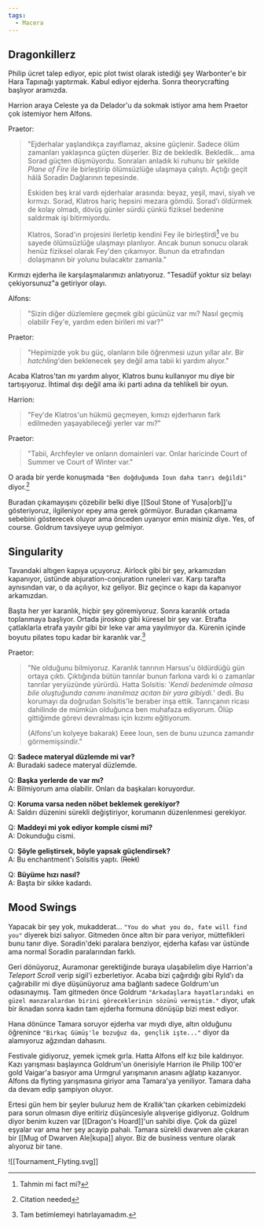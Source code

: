 ```yaml
---  
tags:  
  - Macera  
---  
```

  
## Dragonkillerz  
  
Philip ücret talep ediyor, epic plot twist olarak istediği şey Warbonter'e bir Hara Tapınağı yaptırmak. Kabul ediyor ejderha. Sonra theorycrafting başlıyor aramızda.  
  
Harrion araya Celeste ya da Delador'u da sokmak istiyor ama hem Praetor çok istemiyor hem Alfons.  
  
Praetor:  
> "Ejderhalar yaşlandıkça zayıflamaz, aksine güçlenir. Sadece ölüm zamanları yaklaşınca güçten düşerler. Biz de bekledik. Bekledik... ama Sorad güçten düşmüyordu. Sonraları anladık ki ruhunu bir şekilde *Plane of Fire* ile birleştirip ölümsüzlüğe ulaşmaya çalıştı. Açtığı geçit hâlâ Soradin Dağlarının tepesinde.  
>   
> Eskiden beş kral vardı ejderhalar arasında: beyaz, yeşil, mavi, siyah ve kırmızı. Sorad, Klatros hariç hepsini mezara gömdü. Sorad'ı öldürmek de kolay olmadı, dövüş günler sürdü çünkü fiziksel bedenine saldırmak işi bitirmiyordu.  
>   
> Klatros, Sorad'ın projesini ilerletip kendini Fey ile birleştirdi[^1] ve bu sayede ölümsüzlüğe ulaşmayı planlıyor. Ancak bunun sonucu olarak henüz fiziksel olarak Fey'den çıkamıyor. Bunun da etrafından dolaşmanın bir yolunu bulacaktır zamanla."  
  
Kırmızı ejderha ile karşılaşmalarımızı anlatıyoruz. "Tesadüf yoktur siz belayı çekiyorsunuz"a getiriyor olayı.  
  
Alfons:  
> "Sizin diğer düzlemlere geçmek gibi gücünüz var mı? Nasıl geçmiş olabilir Fey'e, yardım eden birileri mi var?"  
  
Praetor:  
> "Hepimizde yok bu güç, olanların bile öğrenmesi uzun yıllar alır. Bir *hatchling*'den beklenecek şey değil ama tabii ki yardım alıyor."  
  
Acaba Klatros'tan mı yardım alıyor, Klatros bunu kullanıyor mu diye bir tartışıyoruz. İhtimal dışı değil ama iki parti adına da tehlikeli bir oyun.  
  
Harrion:  
> "Fey'de Klatros'un hükmü geçmeyen, kımızı ejderhanın fark edilmeden yaşayabileceği yerler var mı?"  
  
Praetor:  
> "Tabii, Archfeyler ve onların domainleri var. Onlar haricinde Court of Summer ve Court of Winter var."  
  
O arada bir yerde konuşmada `"Ben doğduğumda Ioun daha tanrı değildi"` diyor.[^2]  
  
Buradan çıkamayışını çözebilir belki diye [[Soul Stone of Yusa|orb]]'u gösteriyoruz, ilgileniyor epey ama gerek görmüyor. Buradan çıkamama sebebini gösterecek oluyor ama önceden uyarıyor emin misiniz diye. Yes, of course. Goldrum tavsiyeye uyup gelmiyor.  
  
  
## Singularity  
  
Tavandaki altıgen kapıya uçuyoruz. Airlock gibi bir şey, arkamızdan kapanıyor, üstünde abjuration-conjuration runeleri var. Karşı tarafta aynısından var, o da açılıyor, kız geliyor. Biz geçince o kapı da kapanıyor arkamızdan.  
  
Başta her yer karanlık, hiçbir şey göremiyoruz. Sonra karanlık ortada toplanmaya başlıyor. Ortada jiroskop gibi küresel bir şey var. Etrafta çatlaklarla etrafa yayılır gibi bir leke var ama yayılmıyor da. Kürenin içinde boyutu pilates topu kadar bir karanlık var.[^3]  
  
Praetor:  
> "Ne olduğunu bilmiyoruz. Karanlık tanrının Harsus'u öldürdüğü gün ortaya çıktı. Çıktığında bütün tanrılar bunun farkına vardı ki o zamanlar tanrılar yeryüzünde yürürdü. Hatta Solsitis: '*Kendi bedenimde olmasa bile oluştuğunda canımı inanılmaz acıtan bir yara gibiydi.*' dedi. Bu korumayı da doğrudan Solsitis'le beraber inşa ettik. Tanrıçanın ricası dahilinde de mümkün olduğunca ben muhafaza ediyorum. Ölüp gittiğimde görevi devralması için kızımı eğitiyorum.  
>   
> (Alfons'un kolyeye bakarak) Eeee Ioun, sen de bunu uzunca zamandır görmemişsindir."  
  
Q: **Sadece materyal düzlemde mi var?**  
A: Buradaki sadece materyal düzlemde.  
  
Q: **Başka yerlerde de var mı?**  
A: Bilmiyorum ama olabilir. Onları da başkaları koruyordur.  
  
Q: **Koruma varsa neden nöbet beklemek gerekiyor?**  
A: Saldırı düzenini sürekli değiştiriyor, korumanın düzenlenmesi gerekiyor.  
  
Q: **Maddeyi mi yok ediyor komple cismi mi?**  
A: Dokunduğu cismi.  
  
Q: **Şöyle geliştirsek, böyle yapsak güçlendirsek?**  
A: Bu enchantment'ı Solsitis yaptı. (~~Rekt~~)  
  
Q: **Büyüme hızı nasıl?**  
A: Başta bir sikke kadardı.  
  
  
## Mood Swings  
  
Yapacak bir şey yok, mukadderat... `"You do what you do, fate will find you"` diyerek bizi salıyor. Gitmeden önce altın bir para veriyor, müttefikleri bunu tanır diye. Soradin'deki paralara benziyor, ejderha kafası var üstünde ama normal Soradin paralarından farklı.  
  
Geri dönüyoruz, Auramonar gerektiğinde buraya ulaşabilelim diye Harrion'a *Teleport Scroll* verip sigil'i ezberletiyor. Acaba bizi çağırdığı gibi Ryld'ı da çağırabilir mi diye düşünüyoruz ama bağlantı sadece Goldrum'un odasınaymış. Tam gitmeden önce Goldrum `"Arkadaşlara hayatlarındaki en güzel manzaralardan birini göreceklerinin sözünü vermiştim."` diyor, ufak bir iknadan sonra kadın tam ejderha formuna dönüşüp bizi mest ediyor.  
  
Hana dönünce Tamara soruyor ejderha var mıydı diye, altın olduğunu öğrenince `"Birkaç Gümüş'le bozuğuz da, gençlik işte..."` diyor da alamıyoruz ağzından dahasını.  
  
Festivale gidiyoruz, yemek içmek gırla. Hatta Alfons elf kız bile kaldırıyor. Kazı yarışması başlayınca Goldrum'un önerisiyle Harrion ile Philip 100'er gold Vaigar'a basıyor ama Urmgrul yarışmanın anasını ağlatıp kazanıyor. Alfons da flyting yarışmasına giriyor ama Tamara'ya yeniliyor. Tamara daha da devam edip şampiyon oluyor.  
  
Ertesi gün hem bir şeyler buluruz hem de Krallık'tan çıkarken cebimizdeki para sorun olmasın diye eritiriz düşüncesiyle alışverişe gidiyoruz. Goldrum diyor benim kuzen var [[Dragon's Hoard]]'un sahibi diye. Çok da güzel eşyalar var ama her şey acayip pahalı. Tamara sürekli dwarven ale çıkaran bir [[Mug of Dwarven Ale|kupa]] alıyor. Biz de business venture olarak alıyoruz bir tane.  
  
![[Tournament_Flyting.svg]]  
  
[^1]: Tahmin mi fact mi?  
[^2]: Citation needed  
[^3]: Tam betimlemeyi hatırlayamadım.